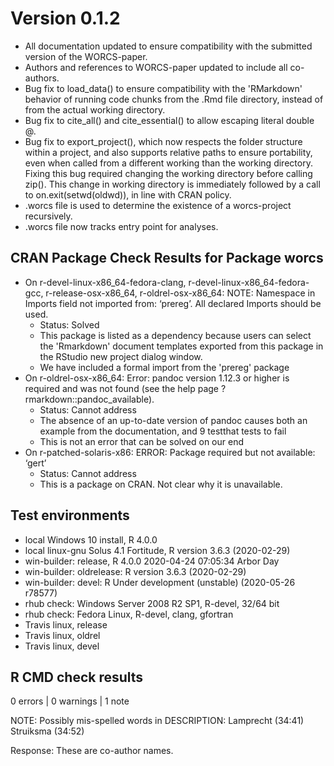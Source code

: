 # Version 0.1.2

* All documentation updated to ensure compatibility with the submitted version
  of the WORCS-paper.
* Authors and references to WORCS-paper updated to include all co-authors.
* Bug fix to load_data() to ensure compatibility with the 'RMarkdown' behavior
  of running code chunks from the .Rmd file directory, instead of from the
  actual working directory.
* Bug fix to cite_all() and cite_essential() to allow escaping literal double @.
* Bug fix to export_project(), which now respects the folder structure within a
  project, and also supports relative paths to ensure portability, even when
  called from a different working than the working directory. Fixing this bug
  required changing the working directory before calling zip(). This change in
  working directory is immediately followed by a call to on.exit(setwd(oldwd)),
  in line with CRAN policy.
* .worcs file is used to determine the existence of a worcs-project recursively.
* .worcs file now tracks entry point for analyses.

## CRAN Package Check Results for Package worcs

* On r-devel-linux-x86_64-fedora-clang, r-devel-linux-x86_64-fedora-gcc, r-release-osx-x86_64, r-oldrel-osx-x86_64: NOTE: Namespace in Imports field not imported from: ‘prereg’. All declared Imports should be used.
	+ Status: Solved
	+ This package is listed as a dependency because users can select the 'Rmarkdown' document templates exported from this package in the RStudio new project dialog window.
	+ We have included a formal import from the 'prereg' package
* On r-oldrel-osx-x86_64: Error: pandoc version 1.12.3 or higher is required and was not found (see the help page ?rmarkdown::pandoc_available).
	+ Status: Cannot address
	+ The absence of an up-to-date version of pandoc causes both an example from the documentation, and 9 testthat tests to fail
	+ This is not an error that can be solved on our end
* On r-patched-solaris-x86: ERROR: Package required but not available: ‘gert’
	+ Status: Cannot address
	+ This is a package on CRAN. Not clear why it is unavailable.

## Test environments

* local Windows 10 install, R 4.0.0
* local linux-gnu Solus 4.1 Fortitude, R version 3.6.3 (2020-02-29)
* win-builder: release, R 4.0.0 2020-04-24 07:05:34 Arbor Day 
* win-builder: oldrelease: R version 3.6.3 (2020-02-29)
* win-builder: devel: R Under development (unstable) (2020-05-26 r78577)
* rhub check: Windows Server 2008 R2 SP1, R-devel, 32/64 bit
* rhub check: Fedora Linux, R-devel, clang, gfortran
* Travis linux, release
* Travis linux, oldrel
* Travis linux, devel

## R CMD check results

0 errors | 0 warnings | 1 note

NOTE: Possibly mis-spelled words in DESCRIPTION:
  Lamprecht (34:41)
  Struiksma (34:52)

Response: These are co-author names.
